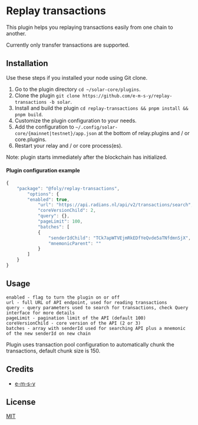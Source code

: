 # Replay transactions
This plugin helps you replaying transactions easily from one chain to another.  

Currently only transfer transactions are supported.

## Installation
Use these steps if you installed your node using Git clone.

1. Go to the plugin directory `cd ~/solar-core/plugins`.
2. Clone the plugin `git clone https://github.com/e-m-s-y/replay-transactions -b solar`.
3. Install and build the plugin `cd replay-transactions && pnpm install && pnpm build`.
4. Customize the plugin configuration to your needs.
5. Add the configuration to `~/.config/solar-core/{mainnet|testnet}/app.json` at the bottom of relay.plugins and / or core.plugins.
6. Restart your relay and / or core process(es).

Note: plugin starts immediately after the blockchain has initialized.

#### Plugin configuration example
```js
{
    "package": "@foly/replay-transactions",
        "options": {
        "enabled": true,
            "url": "https://api.radians.nl/api/v2/transactions/search",
            "coreVersionChild": 2,
            "query": {},
            "pageLimit": 100,
            "batches": [
            {
                "senderIdChild": "TCk7apWTVEjmRkEDfYeQvde5aTNfdmnSjX",
                "mnemonicParent": ""
            }
        ]
    }
}
```

## Usage

```
enabled - flag to turn the plugin on or off
url - full URL of API endpoint, used for reading transactions
query - query parameters used to search for transactions, check Query interface for more details
pageLimit - pagination limit of the API (default 100)
coreVersionChild - core version of the API (2 or 3)
batches - array with senderId used for searching API plus a mnemonic of the new senderId on new chain
``` 

Plugin uses transaction pool configuration to automatically chunk the transactions, default chunk size is 150.

## Credits

- [e-m-s-y](https://github.com/e-m-s-y)

## License

[MIT](LICENSE.md)

